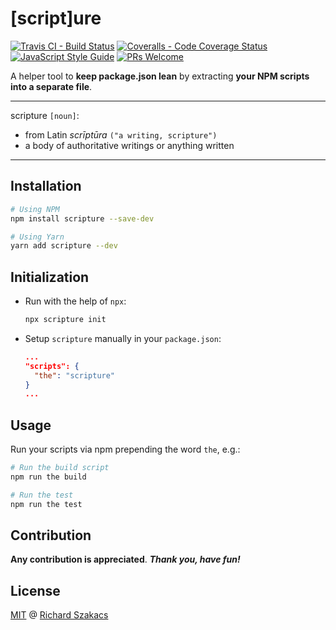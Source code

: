 # [script]ure

[![Travis CI - Build Status][travis-badge]][travis-url]
[![Coveralls - Code Coverage Status][cov-badge]][cov-url]
[![JavaScript Style Guide][jsstd-badge]][jsstd-url]
[![PRs Welcome][pr-badge]][pr-url]

A helper tool to **keep package.json lean** by extracting 
**your NPM scripts into a separate file**.

---

scripture `[noun]`: 
 - from Latin *scrīptūra* `("a writing, scripture")`
 - a body of authoritative writings or anything written 

---

## Installation

```bash
# Using NPM
npm install scripture --save-dev
```

```bash
# Using Yarn
yarn add scripture --dev
```

## Initialization

 - Run with the help of `npx`:
 
   ```bash
   npx scripture init
   ```
   
 - Setup `scripture` manually in your `package.json`:
 
   ```json
   ...
   "scripts": {
     "the": "scripture"
   }
   ...
   ```

## Usage

Run your scripts via npm prepending the word `the`, e.g.:

```bash
# Run the build script
npm run the build

# Run the test
npm run the test
```

## Contribution

**Any contribution is appreciated**. 
***Thank you, have fun!***

## License

[MIT](LICENSE.md) @ [Richard Szakacs](https://www.github.com/richardszkcs)

 [travis-badge]: https://travis-ci.org/atjse/scripture.svg?branch=master
 [travis-url]:   https://travis-ci.org/atjse/scripture

 [cov-badge]:    https://coveralls.io/repos/github/atjse/scripture/badge.svg?branch=master
 [cov-url]:      https://coveralls.io/github/atjse/scripture?branch=master

 [jsstd-badge]:  https://img.shields.io/badge/code_style-standard-brightgreen.svg
 [jsstd-url]:    https://standardjs.com

 [pr-badge]:     https://img.shields.io/badge/PRs-welcome-brightgreen.svg?style=flat-square
 [pr-url]:       CONTRIBUTING.md
